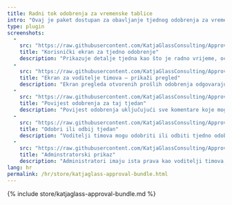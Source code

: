 ```yaml
---
title: Radni tok odobrenja za vremenske tablice
intro: "Ovaj je paket dostupan za obavljanje tjednog odobrenja za vremenske tablice."
type: plugin
screenshots:
  - 
    src: "https://raw.githubusercontent.com/KatjaGlassConsulting/ApprovalBundle/0.9.1/_documentation/Screenshot_UserApprovalForWeek.png"
    title: "Korisnički ekran za tjedno odobrenje"
    description: "Prikazuje detalje tjedna kao što je radno vrijeme, očekivano vrijeme i radnje kao što je slanje za odobrenje"
  - 
    src: "https://raw.githubusercontent.com/KatjaGlassConsulting/ApprovalBundle/0.9.1/_documentation/Screenshot_TeamleadOverviewOfTeam.png"
    title: "Ekran za voditelje timova – prikaži pregled"
    description: "Ekran pregleda otvorenih prošlih odobrenja odgovarajućih članova tima i njega samoga te stanje aktualno završenog tjedna"
  - 
    src: "https://raw.githubusercontent.com/KatjaGlassConsulting/ApprovalBundle/0.9.1/_documentation/Screenshot_TeamleadSeeHistory.png"
    title: "Povijest odobrenja za taj tjedan"
    description: "Povijest odobrenja uključujući sve komentare koje mogu pogledati voditelj tima ili korisnici"
  - 
    src: "https://raw.githubusercontent.com/KatjaGlassConsulting/ApprovalBundle/0.9.1/_documentation/Screenshot_TeamleadApproveDeny.png"
    title: "Odobri ili odbij tjedan"
    description: "Voditelji timova mogu odobriti ili odbiti tjedno odobrenje"
  - 
    src: "https://raw.githubusercontent.com/KatjaGlassConsulting/ApprovalBundle/0.9.1/_documentation/Screenshot_AdminRollbackOption.png"
    title: "Adminstratorski prikaz"
    description: "Administratori imaju ista prava kao voditelji timova, uz to smiju vidjeti sve suradnike u pregledu te smiju poništiti odobrenje"
lang: hr
permalink: /hr/store/katjaglass-approval-bundle.html
---
```


{% include store/katjaglass-approval-bundle.md %}

